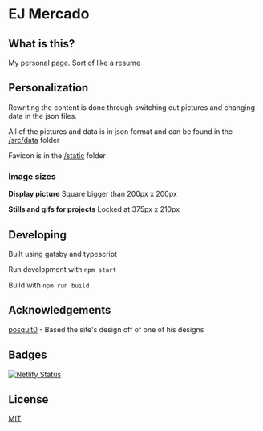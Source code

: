 # EJ Mercado

## What is this?

My personal page. Sort of like a resume

## Personalization

Rewriting the content is done through switching out pictures and changing data in the json files. 

All of the pictures and data is in json format and can be found in the [/src/data](/src/data) folder

Favicon is in the [/static](/static) folder

### Image sizes

**Display picture**
Square bigger than 200px x 200px

**Stills and gifs for projects**
Locked at 375px x 210px

## Developing

Built using gatsby and typescript

Run development with `npm start`

Build with `npm run build`

## Acknowledgements

[posquit0](https://github.com/posquit0) - Based the site's design off of one of his designs

## Badges
[![Netlify Status](https://api.netlify.com/api/v1/badges/c80d25c4-9540-42ed-a557-20f2831852d0/deploy-status)](https://app.netlify.com/sites/confident-visvesvaraya-9c778e/deploys)

## License
[MIT](https://choosealicense.com/licenses/mit/)
